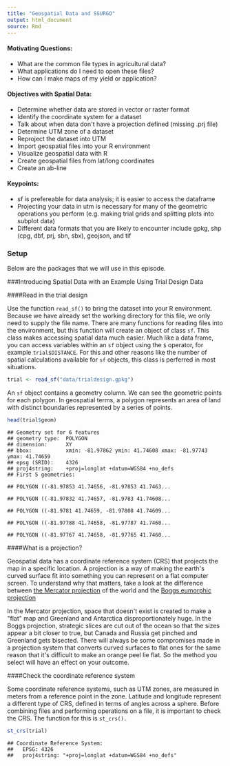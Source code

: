 ```yaml
---
title: "Geospatial Data and SSURGO"
output: html_document
source: Rmd
---
```




#### Motivating Questions:
- What are the common file types in agricultural data?
- What applications do I need to open these files?
- How can I make maps of my yield or application?

#### Objectives with Spatial Data:
- Determine whether data are stored in vector or raster format
- Identify the coordinate system for a dataset
- Talk about when data don't have a projection defined (missing .prj file)
- Determine UTM zone of a dataset
- Reproject the dataset into UTM
- Import geospatial files into your R environment
- Visualize geospatial data with R
- Create geospatial files from lat/long coordinates
- Create an ab-line

#### Keypoints:
- sf is prefereable for data analysis; it is easier to access the dataframe
- Projecting your data in utm is necessary for many of the geometric operations
you perform (e.g. making trial grids and splitting plots into subplot data)
- Different data formats that you are likely to encounter include gpkg, shp
(cpg, dbf, prj, sbn, sbx), geojson, and tif

### Setup

Below are the packages that we will use in this episode.



###Introducing Spatial Data with an Example Using Trial Design Data

####Read in the trial design

Use the function `read_sf()` to bring the dataset into your R environment.
Because we have already set the working directory for this file, we only need to
supply the file name. There are many functions for reading files into the
environment, but this function will create an object of class `sf`. This class
makes accessing spatial data much easier. Much like a data frame, you can access
variables within an `sf` object using the `$` operator, for example
`trial$DISTANCE`. For this and other reasons like the number of spatial
calculations available for `sf` objects, this class is perferred in most situations.


```r
trial <- read_sf("data/trialdesign.gpkg")
```

An `sf` object contains a geometry column. We can see the geometric points for
each polygon.
In geospatial terms, a polygon represents an area of land with distinct
boundaries represented by a series of points.


```r
head(trial$geom)
```

```
## Geometry set for 6 features 
## geometry type:  POLYGON
## dimension:      XY
## bbox:           xmin: -81.97862 ymin: 41.74608 xmax: -81.97743 ymax: 41.74659
## epsg (SRID):    4326
## proj4string:    +proj=longlat +datum=WGS84 +no_defs
## First 5 geometries:
```

```
## POLYGON ((-81.97853 41.74656, -81.97853 41.7463...
```

```
## POLYGON ((-81.97832 41.74657, -81.9783 41.74608...
```

```
## POLYGON ((-81.9781 41.74659, -81.97808 41.74609...
```

```
## POLYGON ((-81.97788 41.74658, -81.97787 41.7460...
```

```
## POLYGON ((-81.97767 41.74658, -81.97765 41.7460...
```

####What is a projection?

Geospatial data has a coordinate reference system (CRS) that projects the map in
a specific location. A projection is a way of making the earth's curved surface fit into something you 
can represent on a flat computer screen. To understand why that matters, take a look
at the difference between [the Mercator projection](https://en.wikipedia.org/wiki/Mercator_projection#/media/File:Mercator_projection_Square.JPG) of the world and the 
[Boggs eumorphic projection](https://en.wikipedia.org/wiki/Boggs_eumorphic_projection#/media/File:Boggs_eumorphic_projection_SW.JPG)

In the Mercator projection, space that doesn't exist is created to make a "flat" map 
and Greenland and Antarctica disproportionately huge. In the Boggs projection, strategic 
slices are cut out of the ocean so that the sizes appear a bit closer to true, but Canada 
and Russia get pinched and Greenland gets bisected. There will always be some compromises 
made in a projection system that converts curved surfaces to flat ones for the same reason 
that it's difficult to make an orange peel lie flat. So the method you select will have an 
effect on your outcome.

####Check the coordinate reference system

Some coordinate reference systems, such as UTM zones, are
measured in meters from a reference point in the zone. Latitude and longitude
represent a different type of CRS, defined in terms of angles across a sphere.
Before combining files
and performing operations on a file, it is important to check the CRS. The
function for this is `st_crs().`


```r
st_crs(trial)
```

```
## Coordinate Reference System:
##   EPSG: 4326 
##   proj4string: "+proj=longlat +datum=WGS84 +no_defs"
```




































